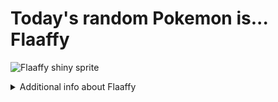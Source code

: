# Today's random Pokemon is... Flaaffy

![Flaaffy shiny sprite](https://raw.githubusercontent.com/PokeAPI/sprites/master/sprites/pokemon/shiny/180.png)

<details>
<summary>Additional info about Flaaffy</summary>

| srpite type | image |
|------|------|
| back_default | ![Flaaffy back_default sprite](https://raw.githubusercontent.com/PokeAPI/sprites/master/sprites/pokemon/back/180.png) |
| back_shiny | ![Flaaffy back_shiny sprite](https://raw.githubusercontent.com/PokeAPI/sprites/master/sprites/pokemon/back/shiny/180.png) |
| front_default | ![Flaaffy front_default sprite](https://raw.githubusercontent.com/PokeAPI/sprites/master/sprites/pokemon/180.png) | </details>